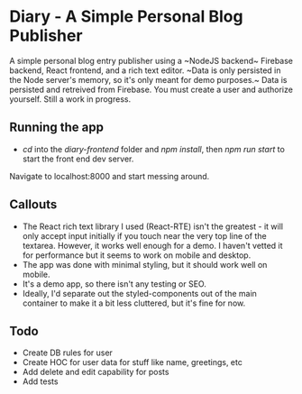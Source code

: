 # Diary - A Simple Personal Blog Publisher

A simple personal blog entry publisher using a ~NodeJS backend~ Firebase backend, React frontend, and a rich text editor. ~Data is only persisted in the Node server's memory, so it's only meant for demo purposes.~ Data is persisted and retreived from Firebase. You must create a user and authorize yourself. Still a work in progress.

## Running the app

- _cd_ into the _diary-frontend_ folder and _npm install_, then  _npm run start_ to start the front end dev server.

Navigate to localhost:8000 and start messing around.

## Callouts

* The React rich text library I used (React-RTE) isn't the greatest - it will only accept input initially if you touch near the very top line of the textarea. However, it works well enough for a demo. I haven't vetted it for performance but it seems to work on mobile and desktop.
* The app was done with minimal styling, but it should work well on mobile. 
* It's a demo app, so there isn't any testing or SEO.
* Ideally, I'd separate out the styled-components out of the main container to make it a bit less cluttered, but it's fine for now.

## Todo

* Create DB rules for user
* Create HOC for user data for stuff like name, greetings, etc
* Add delete and edit capability for posts
* Add tests